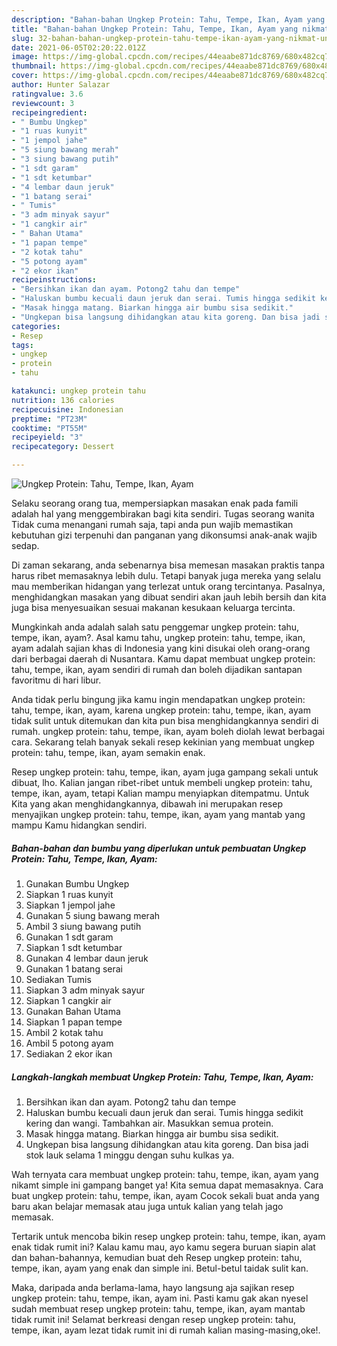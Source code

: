 ```yaml
---
description: "Bahan-bahan Ungkep Protein: Tahu, Tempe, Ikan, Ayam yang nikmat Untuk Jualan"
title: "Bahan-bahan Ungkep Protein: Tahu, Tempe, Ikan, Ayam yang nikmat Untuk Jualan"
slug: 32-bahan-bahan-ungkep-protein-tahu-tempe-ikan-ayam-yang-nikmat-untuk-jualan
date: 2021-06-05T02:20:22.012Z
image: https://img-global.cpcdn.com/recipes/44eaabe871dc8769/680x482cq70/ungkep-protein-tahu-tempe-ikan-ayam-foto-resep-utama.jpg
thumbnail: https://img-global.cpcdn.com/recipes/44eaabe871dc8769/680x482cq70/ungkep-protein-tahu-tempe-ikan-ayam-foto-resep-utama.jpg
cover: https://img-global.cpcdn.com/recipes/44eaabe871dc8769/680x482cq70/ungkep-protein-tahu-tempe-ikan-ayam-foto-resep-utama.jpg
author: Hunter Salazar
ratingvalue: 3.6
reviewcount: 3
recipeingredient:
- " Bumbu Ungkep"
- "1 ruas kunyit"
- "1 jempol jahe"
- "5 siung bawang merah"
- "3 siung bawang putih"
- "1 sdt garam"
- "1 sdt ketumbar"
- "4 lembar daun jeruk"
- "1 batang serai"
- " Tumis"
- "3 adm minyak sayur"
- "1 cangkir air"
- " Bahan Utama"
- "1 papan tempe"
- "2 kotak tahu"
- "5 potong ayam"
- "2 ekor ikan"
recipeinstructions:
- "Bersihkan ikan dan ayam. Potong2 tahu dan tempe"
- "Haluskan bumbu kecuali daun jeruk dan serai. Tumis hingga sedikit kering dan wangi. Tambahkan air. Masukkan semua protein."
- "Masak hingga matang. Biarkan hingga air bumbu sisa sedikit."
- "Ungkepan bisa langsung dihidangkan atau kita goreng. Dan bisa jadi stok lauk selama 1 minggu dengan suhu kulkas ya."
categories:
- Resep
tags:
- ungkep
- protein
- tahu

katakunci: ungkep protein tahu 
nutrition: 136 calories
recipecuisine: Indonesian
preptime: "PT23M"
cooktime: "PT55M"
recipeyield: "3"
recipecategory: Dessert

---
```



![Ungkep Protein: Tahu, Tempe, Ikan, Ayam](https://img-global.cpcdn.com/recipes/44eaabe871dc8769/680x482cq70/ungkep-protein-tahu-tempe-ikan-ayam-foto-resep-utama.jpg)

Selaku seorang orang tua, mempersiapkan masakan enak pada famili adalah hal yang menggembirakan bagi kita sendiri. Tugas seorang  wanita Tidak cuma menangani rumah saja, tapi anda pun wajib memastikan kebutuhan gizi terpenuhi dan panganan yang dikonsumsi anak-anak wajib sedap.

Di zaman  sekarang, anda sebenarnya bisa memesan masakan praktis tanpa harus ribet memasaknya lebih dulu. Tetapi banyak juga mereka yang selalu mau memberikan hidangan yang terlezat untuk orang tercintanya. Pasalnya, menghidangkan masakan yang dibuat sendiri akan jauh lebih bersih dan kita juga bisa menyesuaikan sesuai makanan kesukaan keluarga tercinta. 



Mungkinkah anda adalah salah satu penggemar ungkep protein: tahu, tempe, ikan, ayam?. Asal kamu tahu, ungkep protein: tahu, tempe, ikan, ayam adalah sajian khas di Indonesia yang kini disukai oleh orang-orang dari berbagai daerah di Nusantara. Kamu dapat membuat ungkep protein: tahu, tempe, ikan, ayam sendiri di rumah dan boleh dijadikan santapan favoritmu di hari libur.

Anda tidak perlu bingung jika kamu ingin mendapatkan ungkep protein: tahu, tempe, ikan, ayam, karena ungkep protein: tahu, tempe, ikan, ayam tidak sulit untuk ditemukan dan kita pun bisa menghidangkannya sendiri di rumah. ungkep protein: tahu, tempe, ikan, ayam boleh diolah lewat berbagai cara. Sekarang telah banyak sekali resep kekinian yang membuat ungkep protein: tahu, tempe, ikan, ayam semakin enak.

Resep ungkep protein: tahu, tempe, ikan, ayam juga gampang sekali untuk dibuat, lho. Kalian jangan ribet-ribet untuk membeli ungkep protein: tahu, tempe, ikan, ayam, tetapi Kalian mampu menyiapkan ditempatmu. Untuk Kita yang akan menghidangkannya, dibawah ini merupakan resep menyajikan ungkep protein: tahu, tempe, ikan, ayam yang mantab yang mampu Kamu hidangkan sendiri.

<!--inarticleads1-->

##### Bahan-bahan dan bumbu yang diperlukan untuk pembuatan Ungkep Protein: Tahu, Tempe, Ikan, Ayam:

1. Gunakan  Bumbu Ungkep
1. Siapkan 1 ruas kunyit
1. Siapkan 1 jempol jahe
1. Gunakan 5 siung bawang merah
1. Ambil 3 siung bawang putih
1. Gunakan 1 sdt garam
1. Siapkan 1 sdt ketumbar
1. Gunakan 4 lembar daun jeruk
1. Gunakan 1 batang serai
1. Sediakan  Tumis
1. Siapkan 3 adm minyak sayur
1. Siapkan 1 cangkir air
1. Gunakan  Bahan Utama
1. Siapkan 1 papan tempe
1. Ambil 2 kotak tahu
1. Ambil 5 potong ayam
1. Sediakan 2 ekor ikan




<!--inarticleads2-->

##### Langkah-langkah membuat Ungkep Protein: Tahu, Tempe, Ikan, Ayam:

1. Bersihkan ikan dan ayam. Potong2 tahu dan tempe
1. Haluskan bumbu kecuali daun jeruk dan serai. Tumis hingga sedikit kering dan wangi. Tambahkan air. Masukkan semua protein.
1. Masak hingga matang. Biarkan hingga air bumbu sisa sedikit.
1. Ungkepan bisa langsung dihidangkan atau kita goreng. Dan bisa jadi stok lauk selama 1 minggu dengan suhu kulkas ya.




Wah ternyata cara membuat ungkep protein: tahu, tempe, ikan, ayam yang nikamt simple ini gampang banget ya! Kita semua dapat memasaknya. Cara buat ungkep protein: tahu, tempe, ikan, ayam Cocok sekali buat anda yang baru akan belajar memasak atau juga untuk kalian yang telah jago memasak.

Tertarik untuk mencoba bikin resep ungkep protein: tahu, tempe, ikan, ayam enak tidak rumit ini? Kalau kamu mau, ayo kamu segera buruan siapin alat dan bahan-bahannya, kemudian buat deh Resep ungkep protein: tahu, tempe, ikan, ayam yang enak dan simple ini. Betul-betul taidak sulit kan. 

Maka, daripada anda berlama-lama, hayo langsung aja sajikan resep ungkep protein: tahu, tempe, ikan, ayam ini. Pasti kamu gak akan nyesel sudah membuat resep ungkep protein: tahu, tempe, ikan, ayam mantab tidak rumit ini! Selamat berkreasi dengan resep ungkep protein: tahu, tempe, ikan, ayam lezat tidak rumit ini di rumah kalian masing-masing,oke!.

